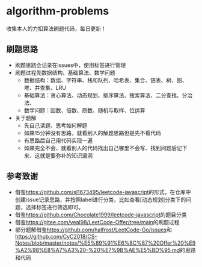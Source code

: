 # algorithm-problems
收集本人的力扣算法刷题代码，每日更新！

## 刷题思路

- 刷题思路会记录在issues中，使用标签进行管理
- 刷题过程先数据结构、基础算法、数学问题
  - 数据结构：数组、字符串、栈和队列、哈希表、集合、链表、树、图、堆、并查集、LRU
  - 基础算法：贪心算法、动态规划、排序算法、搜索算法、二分查找、分治法、
  - 数学问题：因数、倍数、质数、随机与取样、位运算
- 关于题解
  - 先自己读题、思考如何解题
  - 如果15分钟没有思路，就看别人的解题思路但是先不看代码
  - 有思路后自己用代码实现一遍
  - 如果完全不会、就看别人的代码找出自己哪里不会写、找到问题后记下来、这就是要弥补的知识漏洞

## 参考致谢

- 借鉴<https://github.com/sl1673495/leetcode-javascript>的形式，在仓库中创建issue记录思路，并按照label进行分类，比如查看[动态规划]分类下的问题，选择标签进行筛选即可。
- 借鉴<https://github.com/Chocolate1999/leetcode-javascript>的题目分类
- 借鉴<https://gitee.com/veal98/LeetCode-Offer/tree/main>的刷题过程
- 部分题解借鉴<https://github.com/halfrost/LeetCode-Go/issues>和<https://github.com/CyC2018/CS-Notes/blob/master/notes/%E5%89%91%E6%8C%87%20Offer%20%E9%A2%98%E8%A7%A3%20-%20%E7%9B%AE%E5%BD%95.md>的思路和代码



